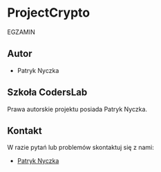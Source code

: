 # ProjectCrypto
EGZAMIN

## Autor

* Patryk Nyczka

## Szkoła CodersLab

Prawa autorskie projektu posiada Patryk Nyczka.

## Kontakt

W razie pytań lub problemów skontaktuj się z nami:

* [Patryk Nyczka](https://github.com/qpatryk)